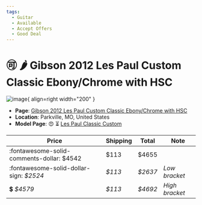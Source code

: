 ```yaml
---
tags:
  - Guitar
  - Available
  - Accept Offers
  - Good Deal
---
```


# :accept: :hot_pepper: Gibson 2012 Les Paul Custom Classic Ebony/Chrome with HSC

![image](https://rvb-img.reverb.com/image/upload/s--NuM1Wxa1--/t_card-square/v1699663702/h9xqokz3oe0wwq4bfcsj.jpg){ align=right width="200" }

* **Page**: [Gibson 2012 Les Paul Custom Classic Ebony/Chrome with HSC](https://reverb.com/ca/item/75725820-gibson-2012-les-paul-custom-classic-ebony-chrome-with-hsc)
* **Location**: Parkville, MO, United States
* **Model Page**: :heart_eyes: :hourglass_flowing_sand: [Les Paul Classic Custom](../../Models/les-paul-classic-custom.md)


| Price | Shipping  | Total | Note    |
|-------|-----------|-------|---------|
| :fontawesome-solid-comments-dollar: $4542 | $113 | $4655 | |
| :fontawesome-solid-dollar-sign: _$2524_ | _$113_ | _$2637_ | _Low bracket_ |
| :heavy_dollar_sign: _$4579_ | _$113_ | _$4692_ | _High bracket_ |

